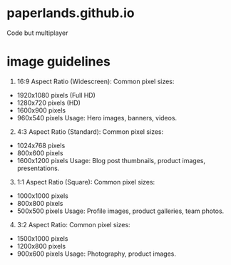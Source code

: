 # paperlands.github.io
Code but multiplayer

# image guidelines
1. 16:9 Aspect Ratio (Widescreen):
Common pixel sizes:
- 1920x1080 pixels (Full HD)
- 1280x720 pixels (HD)
- 1600x900 pixels
- 960x540 pixels
Usage: Hero images, banners, videos.

2. 4:3 Aspect Ratio (Standard):
Common pixel sizes:
- 1024x768 pixels
- 800x600 pixels
- 1600x1200 pixels
Usage: Blog post thumbnails, product images, presentations.

3. 1:1 Aspect Ratio (Square):
Common pixel sizes:
- 1000x1000 pixels
- 800x800 pixels
- 500x500 pixels
Usage: Profile images, product galleries, team photos.

4. 3:2 Aspect Ratio:
Common pixel sizes:
- 1500x1000 pixels
- 1200x800 pixels
- 900x600 pixels
Usage: Photography, product images.